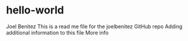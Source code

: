 # hello-world
Joel Benitez
This is a read me file for the joelbenitez GitHub repo
Adding additional information to this file
More info